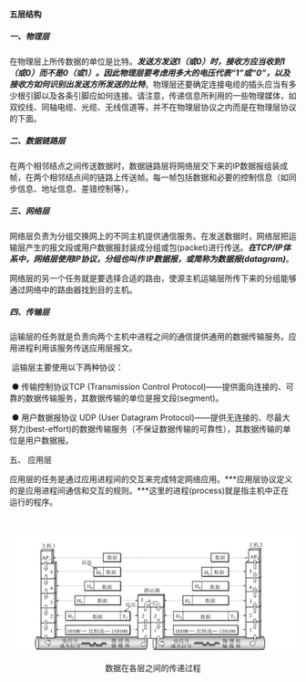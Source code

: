 #### **五层结构**

##### 一、物理层

​		在物理层上所传数据的单位是比特。***发送方发送1（或0）时，接收方应当收到1（或0）而不是0（或1）。因此物理层要考虑用多大的电压代表“1”或“0”，以及接收方如何识别出发送方所发送的比特***。物理层还要确定连接电缆的插头应当有多少根引脚以及各条引脚应如何连接。请注意，传递信息所利用的一些物理媒体，如双绞线、同轴电缆、光缆、无线信道等，并不在物理层协议之内而是在物理层协议的下面。

##### 二、数据链路层

​		在两个相邻结点之间传送数据时，数据链路层将网络层交下来的IP数据报组装成帧，在两个相邻结点间的链路上传送帧。每一帧包括数据和必要的控制信息（如同步信息、地址信息、差错控制等）。

##### 三、网络层

​		网络层负责为分组交换网上的不同主机提供通信服务。在发送数据时，网络层把运输层产生的报文段或用户数据报封装成分组或包(packet)进行传送。***在TCP/IP体系中，网络层使用IP协议，分组也叫作 IP数据报，或简称为数据报(datagram)***。

​		网络层的另一个任务就是要选择合适的路由，使源主机运输层所传下来的分组能够通过网络中的路由器找到目的主机。

##### 四、传输层

​		运输层的任务就是负责向两个主机中进程之间的通信提供通用的数据传输服务。应用进程利用该服务传送应用层报文。

​		运输层主要使用以下两种协议：

​		● 传输控制协议TCP (Transmission Control Protocol)——提供面向连接的、可靠的数据传输服务，其数据传输的单位是报文段(segment)。

​		● 用户数据报协议 UDP (User Datagram Protocol)——提供无连接的、尽最大努力(best-effort)的数据传输服务（不保证数据传输的可靠性），其数据传输的单位是用户数据报。

五、 应用层

​		应用层的任务是通过应用进程间的交互来完成特定网络应用。***应用层协议定义的是应用进程间通信和交互的规则。***这里的进程(process)就是指主机中正在运行的程序。


​<center> ![数据传输](../img/数据传输.png)</center>
​<center>数据在各层之间的传递过程</center>









